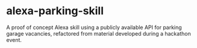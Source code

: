 # alexa-parking-skill
A proof of concept Alexa skill using a publicly available API for parking garage vacancies, refactored from material developed during a hackathon event.
